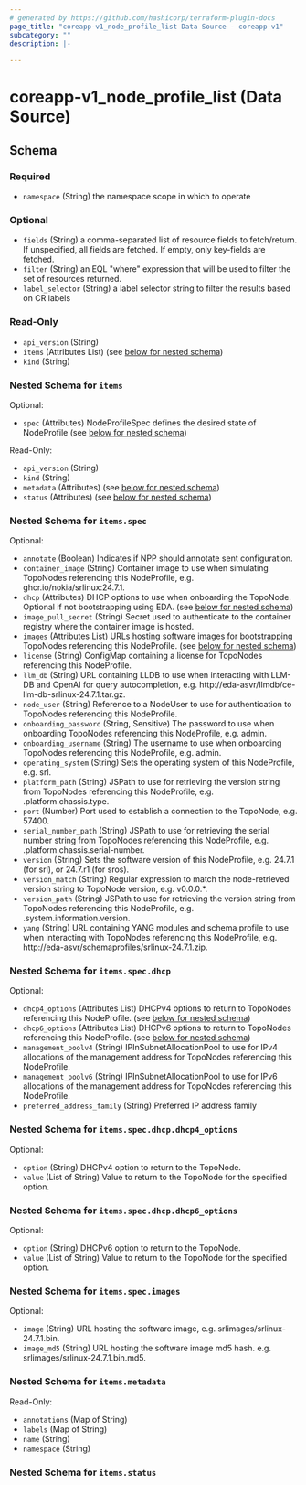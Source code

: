 ```yaml
---
# generated by https://github.com/hashicorp/terraform-plugin-docs
page_title: "coreapp-v1_node_profile_list Data Source - coreapp-v1"
subcategory: ""
description: |-
  
---
```


# coreapp-v1_node_profile_list (Data Source)





<!-- schema generated by tfplugindocs -->
## Schema

### Required

- `namespace` (String) the namespace scope in which to operate

### Optional

- `fields` (String) a comma-separated list of resource fields to fetch/return.  If unspecified, all fields are fetched.  If empty, only key-fields are fetched.
- `filter` (String) an EQL "where" expression that will be used to filter the set of resources returned.
- `label_selector` (String) a label selector string to filter the results based on CR labels

### Read-Only

- `api_version` (String)
- `items` (Attributes List) (see [below for nested schema](#nestedatt--items))
- `kind` (String)

<a id="nestedatt--items"></a>
### Nested Schema for `items`

Optional:

- `spec` (Attributes) NodeProfileSpec defines the desired state of NodeProfile (see [below for nested schema](#nestedatt--items--spec))

Read-Only:

- `api_version` (String)
- `kind` (String)
- `metadata` (Attributes) (see [below for nested schema](#nestedatt--items--metadata))
- `status` (Attributes) (see [below for nested schema](#nestedatt--items--status))

<a id="nestedatt--items--spec"></a>
### Nested Schema for `items.spec`

Optional:

- `annotate` (Boolean) Indicates if NPP should annotate sent configuration.
- `container_image` (String) Container image to use when simulating TopoNodes referencing this NodeProfile, e.g. ghcr.io/nokia/srlinux:24.7.1.
- `dhcp` (Attributes) DHCP options to use when onboarding the TopoNode. Optional if not bootstrapping using EDA. (see [below for nested schema](#nestedatt--items--spec--dhcp))
- `image_pull_secret` (String) Secret used to authenticate to the container registry where the container image is hosted.
- `images` (Attributes List) URLs hosting software images for bootstrapping TopoNodes referencing this NodeProfile. (see [below for nested schema](#nestedatt--items--spec--images))
- `license` (String) ConfigMap containing a license for TopoNodes referencing this NodeProfile.
- `llm_db` (String) URL containing LLDB  to use when interacting with LLM-DB and OpenAI for query autocompletion, e.g. http://eda-asvr/llmdb/ce-llm-db-srlinux-24.7.1.tar.gz.
- `node_user` (String) Reference to a NodeUser to use for authentication to TopoNodes referencing this NodeProfile.
- `onboarding_password` (String, Sensitive) The password to use when onboarding TopoNodes referencing this NodeProfile, e.g. admin.
- `onboarding_username` (String) The username to use when onboarding TopoNodes referencing this NodeProfile, e.g. admin.
- `operating_system` (String) Sets the operating system of this NodeProfile, e.g. srl.
- `platform_path` (String) JSPath to use for retrieving the version string from TopoNodes referencing this NodeProfile, e.g. .platform.chassis.type.
- `port` (Number) Port used to establish a connection to the TopoNode, e.g. 57400.
- `serial_number_path` (String) JSPath to use for retrieving the serial number string from TopoNodes referencing this NodeProfile, e.g. .platform.chassis.serial-number.
- `version` (String) Sets the software version of this NodeProfile, e.g. 24.7.1 (for srl), or 24.7.r1 (for sros).
- `version_match` (String) Regular expression to match the node-retrieved version string to TopoNode version, e.g. v0\.0\.0.*.
- `version_path` (String) JSPath to use for retrieving the version string from TopoNodes referencing this NodeProfile, e.g. .system.information.version.
- `yang` (String) URL containing YANG modules and schema profile to use when interacting with TopoNodes referencing this NodeProfile, e.g. http://eda-asvr/schemaprofiles/srlinux-24.7.1.zip.

<a id="nestedatt--items--spec--dhcp"></a>
### Nested Schema for `items.spec.dhcp`

Optional:

- `dhcp4_options` (Attributes List) DHCPv4 options to return to TopoNodes referencing this NodeProfile. (see [below for nested schema](#nestedatt--items--spec--dhcp--dhcp4_options))
- `dhcp6_options` (Attributes List) DHCPv6 options to return to TopoNodes referencing this NodeProfile. (see [below for nested schema](#nestedatt--items--spec--dhcp--dhcp6_options))
- `management_poolv4` (String) IPInSubnetAllocationPool to use for IPv4 allocations of the management address for TopoNodes referencing this NodeProfile.
- `management_poolv6` (String) IPInSubnetAllocationPool to use for IPv6 allocations of the management address for TopoNodes referencing this NodeProfile.
- `preferred_address_family` (String) Preferred IP address family

<a id="nestedatt--items--spec--dhcp--dhcp4_options"></a>
### Nested Schema for `items.spec.dhcp.dhcp4_options`

Optional:

- `option` (String) DHCPv4 option to return to the TopoNode.
- `value` (List of String) Value to return to the TopoNode for the specified option.


<a id="nestedatt--items--spec--dhcp--dhcp6_options"></a>
### Nested Schema for `items.spec.dhcp.dhcp6_options`

Optional:

- `option` (String) DHCPv6 option to return to the TopoNode.
- `value` (List of String) Value to return to the TopoNode for the specified option.



<a id="nestedatt--items--spec--images"></a>
### Nested Schema for `items.spec.images`

Optional:

- `image` (String) URL hosting the software image, e.g. srlimages/srlinux-24.7.1.bin.
- `image_md5` (String) URL hosting the software image md5 hash. e.g. srlimages/srlinux-24.7.1.bin.md5.



<a id="nestedatt--items--metadata"></a>
### Nested Schema for `items.metadata`

Read-Only:

- `annotations` (Map of String)
- `labels` (Map of String)
- `name` (String)
- `namespace` (String)


<a id="nestedatt--items--status"></a>
### Nested Schema for `items.status`
